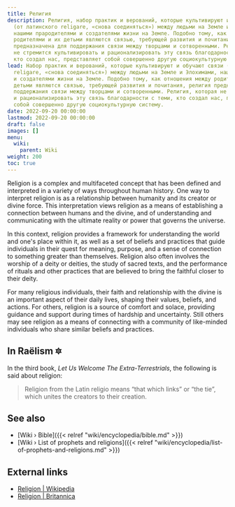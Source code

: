 ```yaml
---
title: Религия
description: Религия, набор практик и верований, которые культивируют и обучают связи
  (от латинского religare, «снова соединяться») между людьми на Земле и Элохимами,
  нашими прародителями и создателями жизни на Земле. Подобно тому, как отношения между
  родителями и их детьми являются связью, требующей развития и почитания, религия
  предназначена для поддержания связи между творцами и сотворенными. Религия, которая
  не стремится культивировать и рационализировать эту связь благодарности с теми,
  кто создал нас, представляет собой совершенно другую социокультурную систему.
lead: Набор практик и верований, которые культивируют и обучают связи (от латинского
  religare, «снова соединяться») между людьми на Земле и Элохимами, нашими прародителями
  и создателями жизни на Земле. Подобно тому, как отношения между родителями и их
  детьми являются связью, требующей развития и почитания, религия предназначена для
  поддержания связи между творцами и сотворенными. Религия, которая не стремится культивировать
  и рационализировать эту связь благодарности с теми, кто создал нас, представляет
  собой совершенно другую социокультурную систему.
date: 2022-09-20 00:00:00
lastmod: 2022-09-20 00:00:00
draft: false
images: []
menu:
  wiki:
    parent: Wiki
weight: 200
toc: true
---
```


Religion is a complex and multifaceted concept that has been defined and interpreted in a variety of ways throughout human history. One way to interpret religion is as a relationship between humanity and its creator or divine force. This interpretation views religion as a means of establishing a connection between humans and the divine, and of understanding and communicating with the ultimate reality or power that governs the universe.

In this context, religion provides a framework for understanding the world and one's place within it, as well as a set of beliefs and practices that guide individuals in their quest for meaning, purpose, and a sense of connection to something greater than themselves. Religion also often involves the worship of a deity or deities, the study of sacred texts, and the performance of rituals and other practices that are believed to bring the faithful closer to their deity.

For many religious individuals, their faith and relationship with the divine is an important aspect of their daily lives, shaping their values, beliefs, and actions. For others, religion is a source of comfort and solace, providing guidance and support during times of hardship and uncertainty. Still others may see religion as a means of connecting with a community of like-minded individuals who share similar beliefs and practices.

## In Raëlism 🔯

In the third book, _Let Us Welcome The Extra-Terrestrials_, the following is said about religion:

> Religion from the Latin religio means “that which links” or “the tie”, which unites the creators to their creation.

## See also

- [Wiki › Bible]({{< relref "wiki/encyclopedia/bible.md" >}})
- [Wiki › List of prophets and religions]({{< relref "wiki/encyclopedia/list-of-prophets-and-religions.md" >}})

## External links

- [Religion | Wikipedia](https://en.wikipedia.org/wiki/Religion)
- [Religion | Britannica](https://www.britannica.com/topic/religion)
